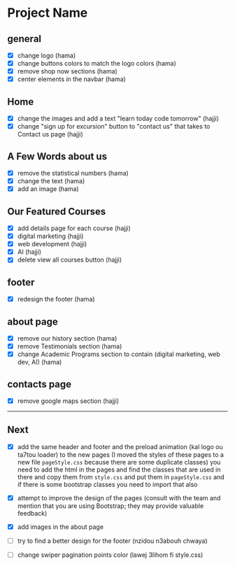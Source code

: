 # Project Name
## general
- [x] change logo (hama)
- [x] change buttons colors to match the logo colors (hama)
- [x] remove shop now sections (hama)
- [x] center elements in the navbar (hama)
## Home
- [x] change the images and add a text "learn today code tomorrow" (hajji)
- [x] change "sign up for excursion" button to "contact us" that takes to Contact us page (hajji)
## A Few Words about us
- [x] remove the statistical numbers (hama)
- [x] change the text (hama)
- [x] add an image (hama)
## Our Featured Courses
- [x] add details page for each course (hajji)
- [x] digital marketing (hajji)
- [x] web development (hajji)
- [x] AI (hajji)
- [x] delete view all courses button (hajji)
## footer
- [x] redesign the footer (hama)

## about page
- [x] remove our history section (hama)
- [x] remove Testimonials section (hama)
- [x] change Academic Programs section to contain (digital marketing, web dev, AI) (hama)
## contacts page
- [x] remove google maps section (hajji)

---


## Next 
- [X] add the same header and footer and the preload animation (kal logo ou ta7tou loader) to the new pages (I moved the styles of these pages to a new file `pageStyle.css` because there are some duplicate classes) you need to add the html in the pages and find the classes that are used in there and copy them from `style.css` and put them in `pageStyle.css` and if there is some bootstrap classes you need to import that also
- [X] attempt to improve the design of the pages (consult with the team and mention that you are using Bootstrap; they may provide valuable feedback)
- [X] add images in the about page
- [ ] try to find a better design for the footer (nzidou n3abouh chwaya)
- [ ] change swiper pagination points color (lawej 3lihom fi style.css)

